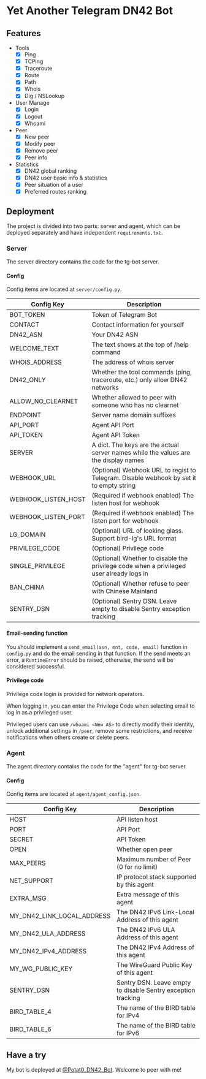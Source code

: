 # Yet Another Telegram DN42 Bot

## Features

- Tools
  - [x] Ping
  - [x] TCPing
  - [x] Traceroute
  - [x] Route
  - [x] Path
  - [x] Whois
  - [x] Dig / NSLookup
- User Manage
  - [x] Login
  - [x] Logout
  - [x] Whoami
- Peer
  - [x] New peer
  - [x] Modify peer
  - [x] Remove peer
  - [x] Peer info
- Statistics
  - [x] DN42 global ranking
  - [x] DN42 user basic info & statistics
  - [x] Peer situation of a user
  - [x] Preferred routes ranking

## Deployment

The project is divided into two parts: server and agent, which can be deployed separately and have independent `requirements.txt`.

### Server

The server directory contains the code for the tg-bot server.

#### Config

Config items are located at `server/config.py`.

| Config Key          | Description                                                                             |
| ------------------- | --------------------------------------------------------------------------------------- |
| BOT_TOKEN           | Token of Telegram Bot                                                                   |
| CONTACT             | Contact information for yourself                                                        |
| DN42_ASN            | Your DN42 ASN                                                                           |
| WELCOME_TEXT        | The text shows at the top of /help command                                              |
| WHOIS_ADDRESS       | The address of whois server                                                             |
| DN42_ONLY           | Whether the tool commands (ping, traceroute, etc.) only allow DN42 networks             |
| ALLOW_NO_CLEARNET   | Whether allowed to peer with someone who has no clearnet                                |
| ENDPOINT            | Server name domain suffixes                                                             |
| API_PORT            | Agent API Port                                                                          |
| API_TOKEN           | Agent API Token                                                                         |
| SERVER              | A dict. The keys are the actual server names while the values are the display names     |
| WEBHOOK_URL         | (Optional) Webhook URL to regist to Telegram. Disable webhook by set it to empty string |
| WEBHOOK_LISTEN_HOST | (Required if webhook enabled) The listen host for webhook                               |
| WEBHOOK_LISTEN_PORT | (Required if webhook enabled) The listen port for webhook                               |
| LG_DOMAIN           | (Optional) URL of looking glass. Support bird-lg's URL format                           |
| PRIVILEGE_CODE      | (Optional) Privilege code                                                               |
| SINGLE_PRIVILEGE    | (Optional) Whether to disable the privilege code when a privileged user already logs in |
| BAN_CHINA           | (Optional) Whether refuse to peer with Chinese Mainland                                 |
| SENTRY_DSN          | (Optional) Sentry DSN. Leave empty to disable Sentry exception tracking                 |

#### Email-sending function

You should implement a `send_email(asn, mnt, code, email)` function in `config.py` and do the email sending in that function. If the send meets an error, a `RuntimeError` should be raised, otherwise, the send will be considered successful.

#### Privilege code

Privilege code login is provided for network operators.

When logging in, you can enter the Privilege Code when selecting email to log in as a privileged user.

Privileged users can use `/whoami <New AS>` to directly modify their identity, unlock additional settings in `/peer`, remove some restrictions, and receive notifications when others create or delete peers.

### Agent

The agent directory contains the code for the "agent" for tg-bot server.

#### Config

Config items are located at `agent/agent_config.json`.

| Config Key                 | Description                                                  |
| -------------------------- | ------------------------------------------------------------ |
| HOST                       | API listen host                                              |
| PORT                       | API Port                                                     |
| SECRET                     | API Token                                                    |
| OPEN                       | Whether open peer                                            |
| MAX_PEERS                  | Maximum number of Peer (0 for no limit)                      |
| NET_SUPPORT                | IP protocol stack supported by this agent                    |
| EXTRA_MSG                  | Extra message of this agent                                  |
| MY_DN42_LINK_LOCAL_ADDRESS | The DN42 IPv6 Link-Local Address of this agent               |
| MY_DN42_ULA_ADDRESS        | The DN42 IPv6 ULA Address of this agent                      |
| MY_DN42_IPv4_ADDRESS       | The DN42 IPv4 Address of this agent                          |
| MY_WG_PUBLIC_KEY           | The WireGuard Public Key of this agent                       |
| SENTRY_DSN                 | Sentry DSN. Leave empty to disable Sentry exception tracking |
| BIRD_TABLE_4               | The name of the BIRD table for IPv4                          |
| BIRD_TABLE_6               | The name of the BIRD table for IPv6                          |

## Have a try

My bot is deployed at [@Potat0_DN42_Bot](https://t.me/Potat0_DN42_Bot). Welcome to peer with me!
